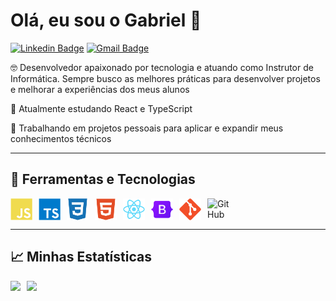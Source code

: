 ## <h1>Olá, eu sou o Gabriel 👋</h1>

[![Linkedin Badge](https://img.shields.io/badge/-Gabriel-blue?style=flat-square&logo=Linkedin&logoColor=white&link=https://www.linkedin.com/in/ongabrielramos/)](https://www.linkedin.com/in/ongabrielramos/) [![Gmail Badge](https://img.shields.io/badge/-gabrieldotech@gmail.com-c14438?style=flat-square&logo=Gmail&logoColor=white&link=mailto:gabrieldotech@gmail.com)](mailto:gabrieldotech@gmail.com)

<p align="left">
🤓 Desenvolvedor apaixonado por tecnologia e atuando como Instrutor de Informática. Sempre busco as melhores práticas para desenvolver projetos e melhorar a experiências dos meus alunos

  🌱 Atualmente estudando React e TypeScript

🎯 Trabalhando em projetos pessoais para aplicar e expandir meus conhecimentos técnicos

  

  
  
</p>

</p>

---

## 🧰 Ferramentas e Tecnologias

<div style="display: flex; flex-wrap: wrap; gap: 10px;">
<img src="https://github.com/devicons/devicon/blob/master/icons/javascript/javascript-plain.svg" alt="JavaScript Logo" width="35" height="35"/>
<img src="https://github.com/devicons/devicon/blob/master/icons/typescript/typescript-plain.svg" alt="TypeScript Logo" width="35" height="35"/>
<img src="https://github.com/devicons/devicon/blob/master/icons/css3/css3-plain.svg" alt="CSS Logo" width="35" height="35"/>
<img src="https://github.com/devicons/devicon/blob/master/icons/html5/html5-plain.svg" alt="HTML5 Logo" width="35" height="35"/>
<img src="https://github.com/devicons/devicon/blob/master/icons/react/react-original.svg" alt="React Logo" width="35" height="35"/>
<img src="https://github.com/devicons/devicon/blob/master/icons/bootstrap/bootstrap-original.svg" alt="Bootstrap Logo" width="35" height="35"/>
<img src="https://github.com/devicons/devicon/blob/master/icons/git/git-original.svg" alt="Git Logo" width="35" height="35"/>
<img src="https://cdn.jsdelivr.net/npm/simple-icons@v6/icons/github.svg" alt="GitHub Logo" width="35" height="35"/>
</div>


---

## 📈 Minhas Estatísticas 
<div style="display: flex; flex-wrap: wrap; gap: 10px;">
<img height="180em" src="https://github-readme-stats.vercel.app/api?username=gabrieldotech&show_icons=true&theme=algolia&include_all_commits=true&count_private=true" />
<img height="180em" src="https://github-readme-stats.vercel.app/api/top-langs/?username=gabrieldotech&layout=compact&langs_count=6&theme=algolia" />
</div>
